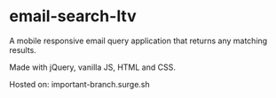 # email-search-ltv

A mobile responsive email query application that returns any matching results.

Made with jQuery, vanilla JS, HTML and CSS.

Hosted on: important-branch.surge.sh